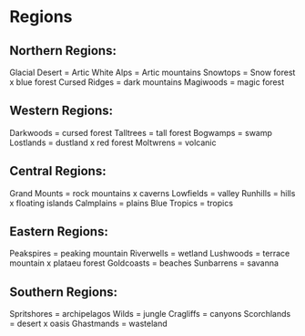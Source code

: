 # Regions

## Northern Regions:
Glacial Desert = Artic
White Alps = Artic mountains
Snowtops = Snow forest x blue forest
Cursed Ridges = dark mountains
Magiwoods = magic forest

## Western Regions:
Darkwoods = cursed forest
Talltrees = tall forest
Bogwamps = swamp
Lostlands = dustland x red forest
Moltwrens = volcanic

## Central Regions:
Grand Mounts = rock mountains x caverns
Lowfields = valley
Runhills = hills x floating islands
Calmplains = plains
Blue Tropics = tropics

## Eastern Regions:
Peakspires = peaking mountain
Riverwells = wetland
Lushwoods = terrace mountain x plataeu forest
Goldcoasts = beaches
Sunbarrens = savanna

## Southern Regions:
Spritshores = archipelagos
Wilds = jungle
Cragliffs = canyons
Scorchlands = desert x oasis
Ghastmands = wasteland